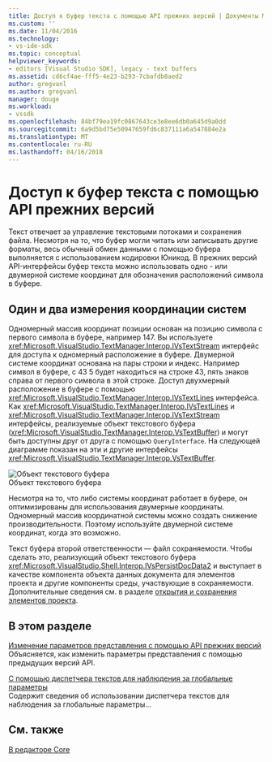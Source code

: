 ```yaml
---
title: Доступ к буфер текста с помощью API прежних версий | Документы Microsoft
ms.custom: ''
ms.date: 11/04/2016
ms.technology:
- vs-ide-sdk
ms.topic: conceptual
helpviewer_keywords:
- editors [Visual Studio SDK], legacy - text buffers
ms.assetid: cd6cf4ae-fff5-4e23-b293-7cbafdb8aed2
author: gregvanl
ms.author: gregvanl
manager: douge
ms.workload:
- vssdk
ms.openlocfilehash: 84bf79ea19fc0867643ce3e8ee6db0a645d9a0dd
ms.sourcegitcommit: 6a9d5bd75e50947659fd6c837111a6a547884e2a
ms.translationtype: MT
ms.contentlocale: ru-RU
ms.lasthandoff: 04/16/2018
---
```

# <a name="accessing-the-text-buffer-by-using-the-legacy-api"></a>Доступ к буфер текста с помощью API прежних версий
Текст отвечает за управление текстовыми потоками и сохранения файла. Несмотря на то, что буфер могли читать или записывать другие форматы, весь обычный обмен данными с помощью буфера выполняется с использованием кодировки Юникод. В прежних версий API-интерфейсы буфер текста можно использовать одно - или двумерной системе координат для обозначения расположений символа в буфере.  
  
## <a name="one--and-two-dimension-coordinate-systems"></a>Один и два измерения координации систем  
 Одномерный массив координат позиции основан на позицию символа с первого символа в буфере, например 147. Вы используете <xref:Microsoft.VisualStudio.TextManager.Interop.IVsTextStream> интерфейс для доступа к одномерный расположение в буфере. Двумерной системе координат основана на пары строки и индекс. Например символ в буфере, с 43 5 будет находиться на строке 43, пять знаков справа от первого символа в этой строке. Доступ двухмерный расположение в буфере с помощью <xref:Microsoft.VisualStudio.TextManager.Interop.IVsTextLines> интерфейса. Как <xref:Microsoft.VisualStudio.TextManager.Interop.IVsTextLines> и <xref:Microsoft.VisualStudio.TextManager.Interop.IVsTextStream> интерфейсы, реализуемые объект текстового буфера (<xref:Microsoft.VisualStudio.TextManager.Interop.VsTextBuffer>) и могут быть доступны друг от друга с помощью `QueryInterface`. На следующей диаграмме показан на эти и другие интерфейсы <xref:Microsoft.VisualStudio.TextManager.Interop.VsTextBuffer>.  
  
 ![Объект текстового буфера](../extensibility/media/vstextbuffer.gif "vsTextBuffer")  
Объект текстового буфера  
  
 Несмотря на то, что либо системы координат работает в буфере, он оптимизированы для использования двумерные координаты. Одномерный массив координатной системы можно создать снижение производительности. Поэтому используйте двумерной системе координат, когда это возможно.  
  
 Текст буфера второй ответственности — файл сохраняемости. Чтобы сделать это, реализующий объект текстового буфера <xref:Microsoft.VisualStudio.Shell.Interop.IVsPersistDocData2> и выступает в качестве компонента объекта данных документа для элементов проекта и другие компоненты среды, участвующие в сохраняемости. Дополнительные сведения см. в разделе [открытия и сохранения элементов проекта](../extensibility/internals/opening-and-saving-project-items.md).  
  
## <a name="in-this-section"></a>В этом разделе  
 [Изменение параметров представления с помощью API прежних версий](../extensibility/changing-view-settings-by-using-the-legacy-api.md)  
 Объясняется, как изменить параметры представления с помощью предыдущих версий API.  
  
 [С помощью диспетчера текстов для наблюдения за глобальные параметры](../extensibility/using-the-text-manager-to-monitor-global-settings.md)  
 Содержит сведения об использовании диспетчера текстов для наблюдения за глобальные параметры...  
  
## <a name="see-also"></a>См. также  
 [В редакторе Core](../extensibility/inside-the-core-editor.md)